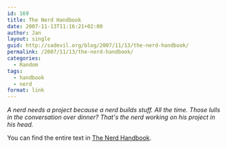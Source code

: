 ```yaml
---
id: 169
title: The Nerd Handbook
date: 2007-11-13T11:16:21+02:00
author: Jan
layout: single
guid: http://sadevil.org/blog/2007/11/13/the-nerd-handbook/
permalink: /2007/11/13/the-nerd-handbook/
categories:
  - Random
tags:
  - handbook
  - nerd
format: link
---
```

_A nerd needs a project because a nerd builds stuff. All the time. Those lulls in the conversation over dinner? That's the nerd working on his project in his head._

You can find the entire text in <a href="http://randsinrepose.com/archives/the-nerd-handbook/" target="_blank">The Nerd Handbook</a>.